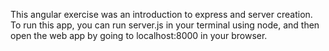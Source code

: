 This angular exercise was an introduction to express and server creation. To run this app, you can run server.js in your terminal using node, and then open the web app by going to localhost:8000 in your browser.
